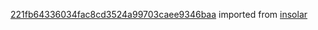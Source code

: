 [221fb64336034fac8cd3524a99703caee9346baa](https://github.com/insolar/insolar/commit/221fb64336034fac8cd3524a99703caee9346baa) imported from [insolar](https://github.com/insolar/insolar)
